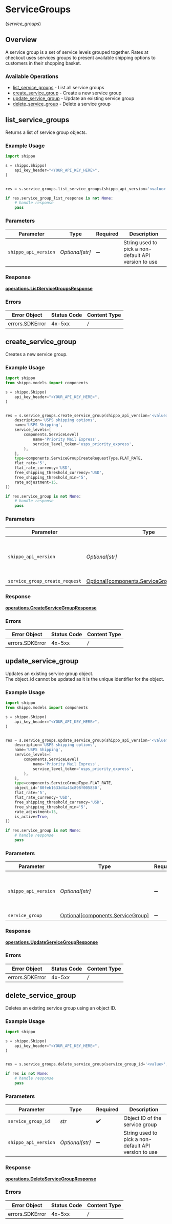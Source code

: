 # ServiceGroups
(*service_groups*)

## Overview

A service group is a set of service levels grouped together. 
Rates at checkout uses services groups to present available shipping options to customers in their shopping basket.
<SchemaDefinition schemaRef="#/components/schemas/ServiceGroup"/>

### Available Operations

* [list_service_groups](#list_service_groups) - List all service groups
* [create_service_group](#create_service_group) - Create a new service group
* [update_service_group](#update_service_group) - Update an existing service group
* [delete_service_group](#delete_service_group) - Delete a service group

## list_service_groups

Returns a list of service group objects.

### Example Usage

```python
import shippo

s = shippo.Shippo(
    api_key_header="<YOUR_API_KEY_HERE>",
)


res = s.service_groups.list_service_groups(shippo_api_version='<value>')

if res.service_group_list_response is not None:
    # handle response
    pass

```

### Parameters

| Parameter                                            | Type                                                 | Required                                             | Description                                          |
| ---------------------------------------------------- | ---------------------------------------------------- | ---------------------------------------------------- | ---------------------------------------------------- |
| `shippo_api_version`                                 | *Optional[str]*                                      | :heavy_minus_sign:                                   | String used to pick a non-default API version to use |


### Response

**[operations.ListServiceGroupsResponse](../../models/operations/listservicegroupsresponse.md)**
### Errors

| Error Object    | Status Code     | Content Type    |
| --------------- | --------------- | --------------- |
| errors.SDKError | 4x-5xx          | */*             |

## create_service_group

Creates a new service group.

### Example Usage

```python
import shippo
from shippo.models import components

s = shippo.Shippo(
    api_key_header="<YOUR_API_KEY_HERE>",
)


res = s.service_groups.create_service_group(shippo_api_version='<value>', service_group_create_request=components.ServiceGroupCreateRequest(
    description='USPS shipping options',
    name='USPS Shipping',
    service_levels=[
        components.ServiceLevel(
            name='Priority Mail Express',
            service_level_token='usps_priority_express',
        ),
    ],
    type=components.ServiceGroupCreateRequestType.FLAT_RATE,
    flat_rate='5',
    flat_rate_currency='USD',
    free_shipping_threshold_currency='USD',
    free_shipping_threshold_min='5',
    rate_adjustment=15,
))

if res.service_group is not None:
    # handle response
    pass

```

### Parameters

| Parameter                                                                                              | Type                                                                                                   | Required                                                                                               | Description                                                                                            |
| ------------------------------------------------------------------------------------------------------ | ------------------------------------------------------------------------------------------------------ | ------------------------------------------------------------------------------------------------------ | ------------------------------------------------------------------------------------------------------ |
| `shippo_api_version`                                                                                   | *Optional[str]*                                                                                        | :heavy_minus_sign:                                                                                     | String used to pick a non-default API version to use                                                   |
| `service_group_create_request`                                                                         | [Optional[components.ServiceGroupCreateRequest]](../../models/components/servicegroupcreaterequest.md) | :heavy_minus_sign:                                                                                     | N/A                                                                                                    |


### Response

**[operations.CreateServiceGroupResponse](../../models/operations/createservicegroupresponse.md)**
### Errors

| Error Object    | Status Code     | Content Type    |
| --------------- | --------------- | --------------- |
| errors.SDKError | 4x-5xx          | */*             |

## update_service_group

Updates an existing service group object. <br>The object_id cannot be updated as it is the unique identifier for the object.

### Example Usage

```python
import shippo
from shippo.models import components

s = shippo.Shippo(
    api_key_header="<YOUR_API_KEY_HERE>",
)


res = s.service_groups.update_service_group(shippo_api_version='<value>', service_group=components.ServiceGroup(
    description='USPS shipping options',
    name='USPS Shipping',
    service_levels=[
        components.ServiceLevel(
            name='Priority Mail Express',
            service_level_token='usps_priority_express',
        ),
    ],
    type=components.ServiceGroupType.FLAT_RATE,
    object_id='80feb1633d4a43c898f005850',
    flat_rate='5',
    flat_rate_currency='USD',
    free_shipping_threshold_currency='USD',
    free_shipping_threshold_min='5',
    rate_adjustment=15,
    is_active=True,
))

if res.service_group is not None:
    # handle response
    pass

```

### Parameters

| Parameter                                                                    | Type                                                                         | Required                                                                     | Description                                                                  |
| ---------------------------------------------------------------------------- | ---------------------------------------------------------------------------- | ---------------------------------------------------------------------------- | ---------------------------------------------------------------------------- |
| `shippo_api_version`                                                         | *Optional[str]*                                                              | :heavy_minus_sign:                                                           | String used to pick a non-default API version to use                         |
| `service_group`                                                              | [Optional[components.ServiceGroup]](../../models/components/servicegroup.md) | :heavy_minus_sign:                                                           | N/A                                                                          |


### Response

**[operations.UpdateServiceGroupResponse](../../models/operations/updateservicegroupresponse.md)**
### Errors

| Error Object    | Status Code     | Content Type    |
| --------------- | --------------- | --------------- |
| errors.SDKError | 4x-5xx          | */*             |

## delete_service_group

Deletes an existing service group using an object ID.

### Example Usage

```python
import shippo

s = shippo.Shippo(
    api_key_header="<YOUR_API_KEY_HERE>",
)


res = s.service_groups.delete_service_group(service_group_id='<value>', shippo_api_version='<value>')

if res is not None:
    # handle response
    pass

```

### Parameters

| Parameter                                            | Type                                                 | Required                                             | Description                                          |
| ---------------------------------------------------- | ---------------------------------------------------- | ---------------------------------------------------- | ---------------------------------------------------- |
| `service_group_id`                                   | *str*                                                | :heavy_check_mark:                                   | Object ID of the service group                       |
| `shippo_api_version`                                 | *Optional[str]*                                      | :heavy_minus_sign:                                   | String used to pick a non-default API version to use |


### Response

**[operations.DeleteServiceGroupResponse](../../models/operations/deleteservicegroupresponse.md)**
### Errors

| Error Object    | Status Code     | Content Type    |
| --------------- | --------------- | --------------- |
| errors.SDKError | 4x-5xx          | */*             |
